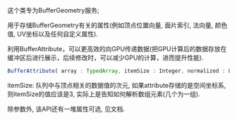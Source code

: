 这个类专为BufferGeometry服务;

用于存储BufferGeometry有关的属性(例如顶点位置向量, 面片索引, 法向量, 颜色值, UV坐标以及任何自定义属性).

利用BufferAttribute，可以更高效的向GPU传递数据(把GPU计算后的数据存放在缓冲区后进行展示，后续修改时，可以减少GPU的计算，进而提升性能).

```javascript
BufferAttribute( array : TypedArray, itemSize : Integer, normalized : Boolean )
```

itemSize: 队列中与顶点相关的数据值的次元, 如果attribute存储的是空间坐标系, 则itemSize的值应该是3, 实际上是告知如何解析数组元素(几个为一组).

除参数外, 该API还有一堆属性可选, 见文档.
